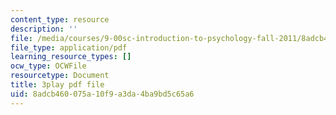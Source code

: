 ```yaml
---
content_type: resource
description: ''
file: /media/courses/9-00sc-introduction-to-psychology-fall-2011/8adcb460075a10f9a3da4ba9bd5c65a6_syXplPKQb_o.pdf
file_type: application/pdf
learning_resource_types: []
ocw_type: OCWFile
resourcetype: Document
title: 3play pdf file
uid: 8adcb460-075a-10f9-a3da-4ba9bd5c65a6
---
```

